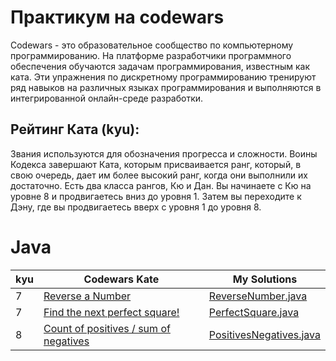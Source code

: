 # Практикум на codewars
Codewars - это образовательное сообщество по компьютерному программированию.
На платформе разработчики программного обеспечения обучаются задачам программирования, известным как ката.
Эти упражнения по дискретному программированию тренируют ряд навыков на различных языках программирования
и выполняются в интегрированной онлайн-среде разработки.

## Рейтинг Ката (kyu):
Звания используются для обозначения прогресса и сложности.
Воины Кодекса завершают Ката, которым присваивается ранг, который,
в свою очередь, дает им более высокий ранг, когда они выполнили их достаточно.
Есть два класса рангов, Кю и Дан. Вы начинаете с Кю на уровне 8 и продвигаетесь вниз до уровня 1.
Затем вы переходите к Дэну, где вы продвигаетесь вверх с уровня 1 до уровня 8.

# Java
| kyu | Codewars Kate | My Solutions |
| --- | --- | --- |
| 7 | [Reverse a Number](https://www.codewars.com/kata/555bfd6f9f9f52680f0000c5) | [ReverseNumber.java](https://github.com/casper91044/codewars-challenge/blob/master/src/main/java/com/codewars/kyu7/ReverseNumber.java) |
| 7 | [Find the next perfect square!](https://www.codewars.com/kata/56269eb78ad2e4ced1000013) | [PerfectSquare.java](https://github.com/casper91044/codewars-challenge/blob/master/src/main/java/com/codewars/kyu7/PerfectSquare.java) |
| 8 | [Count of positives / sum of negatives](https://www.codewars.com/kata/576bb71bbbcf0951d5000044) | [PositivesNegatives.java]() |
